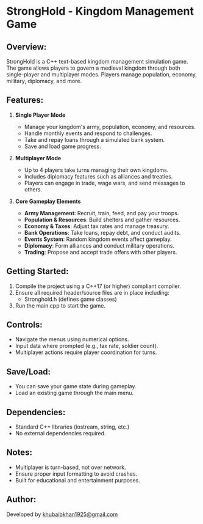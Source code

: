 
StrongHold - Kingdom Management Game
====================================

Overview:
---------
StrongHold is a C++ text-based kingdom management simulation game. The game allows players to govern a medieval kingdom through both single-player and multiplayer modes. Players manage population, economy, military, diplomacy, and more.

Features:
---------
1. **Single Player Mode**
   - Manage your kingdom's army, population, economy, and resources.
   - Handle monthly events and respond to challenges.
   - Take and repay loans through a simulated bank system.
   - Save and load game progress.

2. **Multiplayer Mode**
   - Up to 4 players take turns managing their own kingdoms.
   - Includes diplomacy features such as alliances and treaties.
   - Players can engage in trade, wage wars, and send messages to others.

3. **Core Gameplay Elements**
   - **Army Management**: Recruit, train, feed, and pay your troops.
   - **Population & Resources**: Build shelters and gather resources.
   - **Economy & Taxes**: Adjust tax rates and manage treasury.
   - **Bank Operations**: Take loans, repay debt, and conduct audits.
   - **Events System**: Random kingdom events affect gameplay.
   - **Diplomacy**: Form alliances and conduct military operations.
   - **Trading**: Propose and accept trade offers with other players.

Getting Started:
----------------
1. Compile the project using a C++17 (or higher) compliant compiler.
2. Ensure all required header/source files are in place including:
   - Stronghold.h (defines game classes)
3. Run the main.cpp to start the game.

Controls:
---------
- Navigate the menus using numerical options.
- Input data where prompted (e.g., tax rate, soldier count).
- Multiplayer actions require player coordination for turns.

Save/Load:
----------
- You can save your game state during gameplay.
- Load an existing game through the main menu.

Dependencies:
-------------
- Standard C++ libraries (iostream, string, etc.)
- No external dependencies required.

Notes:
------
- Multiplayer is turn-based, not over network.
- Ensure proper input formatting to avoid crashes.
- Built for educational and entertainment purposes.

Author:
-------
Developed by khubaibkhan1925@gmail.com


